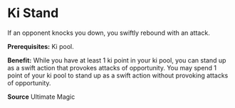 ﻿---
cssclass: [feats]

---
# Ki Stand

If an opponent knocks you down, you swiftly rebound with an attack.

**Prerequisites:** Ki pool.

**Benefit:** While you have at least 1 ki point in your ki pool, you can stand up as a swift action that provokes attacks of opportunity. You may spend 1 point of your ki pool to stand up as a swift action without provoking attacks of opportunity.

**Source** Ultimate Magic
